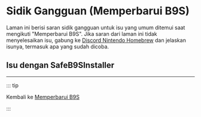 # Sidik Gangguan (Memperbarui B9S)

Laman ini berisi saran sidik gangguan untuk isu yang umum ditemui saat mengikuti "Memperbarui B9S". Jika saran dari laman ini tidak menyelesaikan isu, gabung ke [Discord Nintendo Homebrew](https://discord.gg/MWxPgEp) dan jelaskan isunya, termasuk apa yang sudah dicoba.

## Isu dengan SafeB9SInstaller

<!--@include: ./_include/troubleshooting-sb9si-firm.md -->

<!--@include: ./_include/troubleshooting-sb9si-common.md -->

<!--@include: ./_include/troubleshooting-get-help-common.md -->

---

::: tip

Kembali ke [Memperbarui B9S](updating-b9s)

:::

<!--@include: ./_include/troubleshooting-return.md -->
